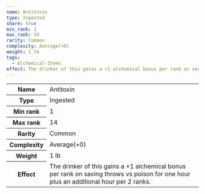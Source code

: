 ```yaml
---
name: Antitoxin
type: Ingested
share: true
min_rank: 1
max_rank: 14
rarity: Common
complexity: Average(+0)
weight: 1 lb
tags:
  - Alchemical-Items
effect: The drinker of this gains a +1 alchemical bonus per rank on saving throws vs poison for one hour plus an additional hour per 2 ranks.
---
```

<p><span dir="ltr" style="overflow-x: auto;"><table><tbody><tr><th dir="ltr">Name</th><td dir="ltr">Antitoxin</td></tr><tr><th dir="ltr">Type</th><td dir="ltr">Ingested</td></tr><tr><th dir="ltr">Min rank</th><td dir="auto">1</td></tr><tr><th dir="ltr">Max rank</th><td dir="auto">14</td></tr><tr><th dir="ltr">Rarity</th><td dir="ltr">Common</td></tr><tr><th dir="ltr">Complexity</th><td dir="ltr">Average(+0)</td></tr><tr><th dir="ltr">Weight</th><td dir="ltr">1 lb</td></tr><tr><th dir="ltr">Effect</th><td dir="ltr">The drinker of this gains a +1 alchemical bonus per rank on saving throws vs poison for one hour plus an additional hour per 2 ranks.</td></tr></tbody></table></span></p>